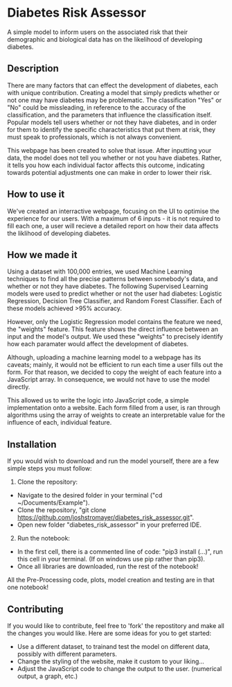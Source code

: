 # Diabetes Risk Assessor
A simple model to inform users on the associated risk that their demographic and biological data has on the likelihood of developing diabetes.

## Description

There are many factors that can effect the development of diabetes, each with unique contribution. Creating a model that simply predicts whether or not one may have diabetes may be problematic. The classification "Yes" or "No" could be missleading, in reference to the accuracy of the classification, and the parameters that influence the classification itself. Popular models tell users whether or not they have diabetes, and in order for them to identify the specific characteristics that put them at risk, they must speak to professionals, which is not always convenient. 

This webpage has been created to solve that issue. After inputting your data, the model does not tell you whether or not you have diabetes. Rather, it tells you how each individual factor affects this outcome, indicating towards potential adjustments one can make in order to lower their risk. 

## How to use it 

We've created an interractive webpage, focusing on the UI to optimise the experience for our users. With a maximum of 6 inputs - it is not required to fill each one, a user will recieve a detailed report on how their data affects the liklihood of developing diabetes. 

## How we made it

Using a dataset with 100,000 entries, we used Machine Learning techniques to find all the precise patterns between somebody's data, and whether or not they have diabetes. The following Supervised Learning models were used to predict whether or not the user had diabetes: Logistic Regression, Decision Tree Classifier, and Random Forest Classifier. Each of these models achieved >95% accuracy. 

However, only the Logistic Regression model contains the feature we need, the "weights" feature. This feature shows the direct influence between an input and the model's output. We used these "weights" to precisely identify how each paramater would affect the development of diabetes. 

Although, uploading a machine learning model to a webpage has its caveats; mainly, it would not be efficient to run each time a user fills out the form. For that reason, we decided to copy the weight of each feature into a JavaScript array. In consequence, we would not have to use the model directly. 

This allowed us to write the logic into JavaScript code, a simple implementation onto a website. Each form filled from a user, is ran through algorithms using the array of weights to create an interpretable value for the influence of each, individual feature.

## Installation

If you would wish to download and run the model yourself, there are a few simple steps you must follow: 
1. Clone the repository: 
- Navigate to the desired folder in your terminal ("cd ~/Documents/Example").
- Clone the repository, "git clone https://github.com/joshstromayer/diabetes_risk_assessor.git".
- Open new folder "diabetes_risk_assessor" in your preferred IDE.

2. Run the notebook: 
- In the first cell, there is a commented line of code: "pip3 install (...)", run this cell in your terminal. (If on windows use pip rather than pip3).
- Once all libraries are downloaded, run the rest of the notebook! 

All the Pre-Processing code, plots, model creation and testing are in that one notebook! 

## Contributing 
If you would like to contribute, feel free to 'fork' the repostitory and make all the changes you would like. 
Here are some ideas for you to get started: 
- Use a different dataset, to trainand test the model on different data, possibly with different parameters.
- Change the styling of the website, make it custom to your liking...
- Adjust the JavaScript code to change the output to the user. (numerical output, a graph, etc.)
